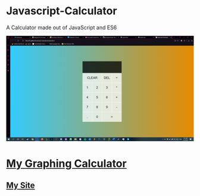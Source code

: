 # Javascript-Calculator
A Calculator made out of JavaScript and ES6


![website](website.png)

# [My Graphing Calculator](https://github.com/Vaporjawn/Graphing-Calculator)
## [My Site](https://vaporjawn.github.io/)
